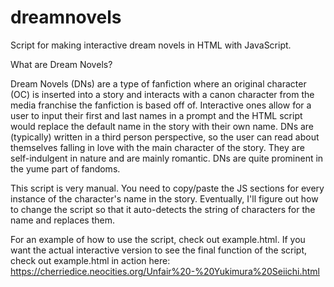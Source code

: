 # dreamnovels

Script for making interactive dream novels in HTML with JavaScript.

What are Dream Novels?

Dream Novels (DNs) are a type of fanfiction where an original character (OC) is inserted into a story and interacts with a canon character from the media franchise the fanfiction is based off of. Interactive ones allow for a user to input their first and last names in a prompt and the HTML script would replace the default name in the story with their own name. DNs are (typically) written in a third person perspective, so the user can read about themselves falling in love with the main character of the story. They are self-indulgent in nature and are mainly romantic. DNs are quite prominent in the yume part of fandoms.

This script is very manual. You need to copy/paste the JS sections for every instance of the character's name in the story. Eventually, I'll figure out how to change the script so that it auto-detects the string of characters for the name and replaces them. 

For an example of how to use the script, check out example.html. If you want the actual interactive version to see the final function of the script, check out example.html in action here:
https://cherriedice.neocities.org/Unfair%20-%20Yukimura%20Seiichi.html
